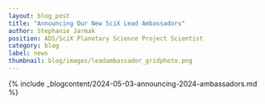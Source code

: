 ```yaml
---
layout: blog_post
title: "Announcing Our New SciX Lead Ambassadors"
author: Stephanie Jarmak 
position: ADS/SciX Planetary Science Project Scientist
category: blog
label: news
thumbnail: blog/images/leadambassador_gridphoto.png
---
```


{% include _blogcontent/2024-05-03-announcing-2024-ambassadors.md %}
